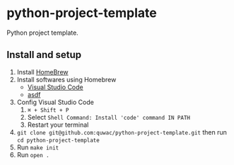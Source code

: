 # python-project-template

Python project template.

## Install and setup

1. Install [HomeBrew](https://brew.sh/index_ja)
1. Install softwares using Homebrew
    * [Visual Studio Code](https://formulae.brew.sh/cask/visual-studio-code)
    * [asdf](https://formulae.brew.sh/formula/asdf)
1. Config Visual Studio Code
    1. `⌘ + Shift + P`
    1. Select `Shell Command: Install 'code' command IN PATH`
    1. Restart your terminal
1. `git clone git@github.com:quwac/python-project-template.git` then run `cd python-project-template`
1. Run `make init`
1. Run `open .`
